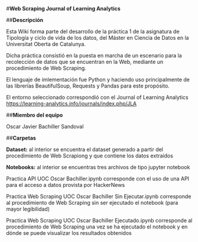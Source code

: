 #**Web Scraping Journal of Learning Analytics**


##**Descripción**

Esta Wiki forma parte del desarrollo de la práctica 1 de la asignatura de Tipología y ciclo de vida de los datos, del Máster en Ciencia de Datos en la Universitat Oberta de Catalunya.

Dicha práctica consistió en la puesta en marcha de un escenario para la recolección de datos que se encuentran en la Web, mediante un procedimiento de Web Scraping.

El lenguaje de imlementación fue Python y haciendo uso principalmente de las librerías BeautifulSoup, Requests y Pandas para este propósito.

El entorno seleccionado correspondió con el Journal of Learning Analytics https://learning-analytics.info/journals/index.php/JLA

##**Miembro del equipo**

Oscar Javier Bachiller Sandoval

##**Carpetas**

**Dataset:** al interior se encuentra el dataset generado a partir del procedimiento de Web Scrapiong y que contiene los datos extraídos

**Notebooks:** al interior se encuentras tres archivos de tipo jupyter notebook

Practica API UOC Oscar Bachiller.ipynb corresponde con el uso de una API para el acceso a datos provista por HackerNews

Practica Web Scraping UOC Oscar Bachiller Sin Ejecutar.ipynb corresponde al procedimiento de Web Scraping sin ser ejecutado el notebook (para mayor legibilidad)

Practica Web Scraping UOC Oscar Bachiller Ejecutado.ipynb corresponde al procedimiento de Web Scraping una vez se ha ejecutado el notebook y en dónde se puede visualizar los resultados obtenidos
